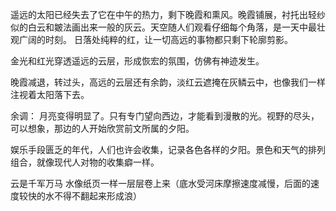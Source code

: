 遥远的太阳已经失去了它在中午的热力，剩下晚霞和熏风。晚霞铺展，衬托出轻纱似的白云和皴法画出来一般的灰云。天空随人们观看仔细每个角落，是一天中最壮观广阔的时刻。
日落处纯粹的红，让一切高远的事物都只剩下轮廓剪影。

金光和红光穿透遥远的云层，形成恢宏的氛围，仿佛有神迹发生。

晚霞减退，转过头，高远的云层还有余韵，淡红云遮掩在灰鳞云中，也像我们一样注视着太阳落下去。

余调：
月亮变得明显了。只有专门望向西边，才能看到漫散的光。视野的尽头，可以想象，那边的人开始欣赏前文所属的夕阳。

娱乐手段匮乏的年代，人们也许会收集，记录各色各样的夕阳。景色和天气的排列组合，就像现代人对物的收集癖一样。

云是千军万马
水像纸页一样一层层卷上来（底水受河床摩擦速度减慢，后面的速度较快的水不得不翻起来形成浪）

